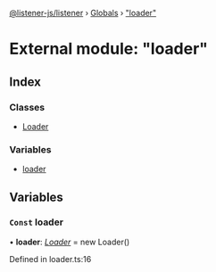 [@listener-js/listener](../README.md) › [Globals](../globals.md) › ["loader"](_loader_.md)

# External module: "loader"


## Index

### Classes

* [Loader](../classes/_loader_.loader.md)

### Variables

* [loader](_loader_.md#const-loader)

## Variables

### `Const` loader

• **loader**: *[Loader](../classes/_loader_.loader.md)* =  new Loader()

Defined in loader.ts:16